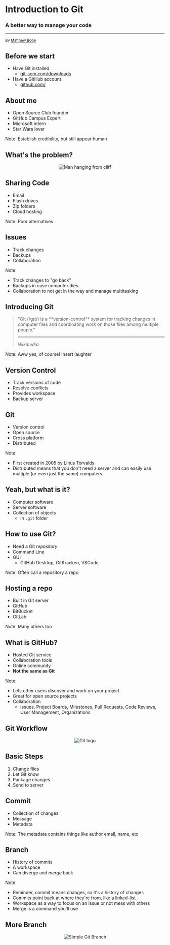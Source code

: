 # Introduction to Git

### A better way to manage your code

<hr>

<small>By [Matthew Booe](http://www.matthewbooe.com)</small>



## Before we start

- Have Git installed
	- [git-scm.com/downloads](https://git-scm.com/downloads)
- Have a GitHub account
	- [github.com/](https://github.com/)


## About me

- Open Source Club founder
- GitHub Campus Expert
- Microsoft intern
- Star Wars lover

Note:
Establish credibility, but still appear human



## What's the problem?

<p style="display: flex; justify-content: center;">
	<img src="https://cdn.images.dailystar.co.uk/dynamic/169/photos/707000/936x622/603707.jpg" alt="Man hanging from cliff"></img>
</p>


## Sharing Code

- Email
- Flash drives
- Zip folders
- Cloud hosting

Note:
Poor alternatives


## Issues

- Track changes
- Backups
- Collaboration

Note:
- Track changes to "go back"
- Backups in case computer dies
- Collaboration to not get in the way and manage multitasking



## Introducing Git

<blockquote>
	"Git (/ɡɪt/) is a **version-control** system for tracking changes in computer files and coordinating work on those files among multiple people."
	<hr>
	<cite>Wikipedia</site>
</blockquote>

Note:
Aww yes, of course! Insert laughter


## Version Control

- Track versions of code
- Resolve conflicts
- Provides workspace
- Backup server


## Git

- Version control
- Open source
- Cross platform
- Distributed

Note:
- First created in 2005 by Linus Torvalds
- Distributed means that you don't need a server and can easily use multiple (or even just the same) computers


## Yeah, but what is it?

- Computer software
- Server software
- Collection of objects
	- In `.git` folder


## How to use Git?

- Need a Git _repository_
- Command Line
- GUI
	- GitHub Desktop, GitKracken, VSCode

Note:
Often call a repository a repo


## Hosting a repo

- Built in Git server
- GitHub
- BitBucket
- GitLab

Note:
Many others too


## What is GitHub?

- Hosted Git service
- Collaboration tools
- Online community
- **Not the same as Git**

Note:
- Lets other users discover and work on your project
- Great for open source projects
- Collaboration
	- Issues, Project Boards, Milestones, Pull Requests, Code Reviews, User Management, Organizations



## Git Workflow

<p style="display: flex; justify-content: center;">
	<img src="https://www.novatec-gmbh.de/wp-content/uploads/2013/07/logo-git.png" alt="Git logo"></img>
</p>


## Basic Steps

1. Change files
2. Let Git know
3. Package changes
4. Send to server


## Commit

- Collection of changes
- Message
- Metadata

Note:
The metadata contains things like author email, name, etc


## Branch

- History of commits
- A workspace
- Can diverge and _merge_ back

Note:
- Reminder, commit means changes, so it's a history of changes
- Commits point back at where they're from, like a linked-list
- Workspace as a way to focus on an issue or not mess with others
- Merge is a command you'll use


## More Branch

<p style="display: flex; justify-content: center; height: 80%;">
	<img src="https://blog.seibert-media.net/wp-content/uploads/2015/07/Git-Branches-3.png" alt="Simple Git Branch"></img>
</p>

Note:
Each points back to it's parent


## Even More Branch

<p style="display: flex; justify-content: center; height: 60%;">
	<img src="https://blog.seibert-media.net/wp-content/uploads/2015/07/Git-Branches-1.png" alt="Regular Git Branch"></img>
</p>

Note:
Multiple branches with their own histories


## Repository

- Collection of branches
- Store of objects
- Local or remote

Note:
Store of objects is just how Git tracks everything



## Demo Time <!-- .element: style="color: #E74727;" -->

<!-- .slide: data-background-image="http://www.britspirit.co.uk/resources/walking-stick_defence_barton-wright_9.gif" data-background-size="70%" -->

<!-- The Gif is done kinda hack-y to make it big enough -->

Note:
- Btw, this is the "walking stick defense"
- Clone the repo
- Make a change
- Status
- Commit
- Push



## Configure Git

It wont hurt a bit!

Note:
- I do want to apologize for that very intentional rhyme
- Also time to open up your terminal or Git bash


## Username

`git config --global user.name "<Name>"`

Note:
Do use your GitHub username


## Email

`git config --global user.email "<Email>"`
<br>
<br>
Check: [github.com/settings/emails](https://github.com/settings/emails)

Note:
The email will be public so I recommend going here and look under "Keep my email address private" for a fake one


## Editor

`git config --global core.editor "nano"`
<br>
<br>
**or**
<br>
<br>
`git config --global core.editor "notepad.exe"`

Note:
Nano is a CL text editor on Linux and MacOS and notepad.exe for Windows (other text editors should work too)



## Git Practice <!-- .element: style="color: #E74727;" -->

<!-- .slide: data-background-image="https://66.media.tumblr.com/3c451c21479835579118ff84a97c5976/tumblr_ouvxc3O5Gb1qbrivdo1_500.gif" data-background-size="80%" -->


## Fork a Repo

Forking copies the repo
<br>
<br>
Go here: [github.com/ufosc/practice-repo](https://github.com/ufosc/practice-repo)

Note:
- Forking is a GitHub feature, not native to Git
- This repo is provided by the Open Source Club for people to practice without worry


## Clone

Cloning downloads a copy
<br>
<br>
Run: `git clone <Git URL>`

Note:
- Do not download the zip, doesn't have the .git folder
- Download file to current shell location


## Status

Check the repo's status
<br>
<br>
Run: `git status`

Note:
- Remember to change to the directory first
- This is a good command to run all the time


## Do something

Add a file
<br>
<br>
This simulates work

Note:
Don't need to think to hard about it


## Add

Add the changes to Git's staging area
<br>
<br>
Run: `git add <filename>`

Note:
- Git will package all the things in staging
- Have to add files every time you want to record a change


## Commit

Commit to the changes
<br>
<br>
Run: `git commit`

Note:
- Please give a descriptive title
- Can add new lines to provide better description


## Pull

Pull down updates
<br>
<br>
Run: `git pull`

Note:
- This will let you know if anyone has updated it
- Keep in mind git status doesn't check the server, just what you know locally


## Push

Push your code up
<br>
<br>
Run: `git push`

Note:
- This will move your commit up to the server


## Success!

<p style="display: flex; justify-content: center;">
	<img src="https://i.telegraph.co.uk/multimedia/archive/03596/Success_Kid_3596018k.jpg" alt="Succsess Kid"></img>
</p>



## GitHub Practice <!-- .element: style="color: #E74727;" -->

<!-- .slide: data-background-image="https://media.giphy.com/media/a0QlNFxlTCba8/giphy.gif" data-background-size="90%" -->


## Edit Files

Single files can be edited and committed

Note:
Click the pencil icon


## Submit a Pull Request

Ask the original owner to pull in your changes

Note:
- Look at the branches to see what's happening
- This provides some access control
- Owners can choose to accept, ask for edits, or reject


## Issues

- Bug reports
- Feature requests
- Discussions

Note:
- This is a great way to list items that are TODO
- Assign people to them
- Add labels for easy organizing
- REVIEW THIS SECTION



## Other Things

<p style="display: flex; justify-content: center;">
	<img src="https://openmatt.org/wp-content/uploads/2015/11/octocat_kenobi.jpg" alt="Obi-Wan Octocat"></img>
</p>


## GitHub Info

- Tons of projects
- Not all necessarily open source
- Other tools
	- Projects, logs, milestones, wikis

Note:
- Check the license to see how you can use it


## Common Files

- README
	- Description of project
- LICENSE
	- Defines code usage
- CONTRIBUTING
	- Explains expectations for changes

Note:
- They are all capital to get your attention
- README also has info on running the project


## Git Flow

- "master"
	- Stable
- "dev"
	- Future stable
- feature-branch
	- Current work

Note:
- Use different branches to organize
- Multiple feature branches at the same time
- One issue per branch is a good rule


## Git Flow

<p style="display: flex; justify-content: center; height: 80%;">
	<img src="https://blog.xebia.fr/wp-content/uploads/2018/03/Image.png" alt="Git Flow Example"></img>
</p>


## Merge Conflict

Occurs when histories conflict

```JavaScript
<<<<<< HEAD
var left = true;
======
var right = true;
>>>>>> 6fc454c7bc33ca31d2e47d26762819e26a054534
```

Note:
- Star Wars analogy (we both saw original movie, but I saw prequels and you saw the rest of the originals)
- Just re-commit and megre



## Questions?



## Resources

- Free stuff: [education.github.com/pack](https://education.github.com/pack)
- Training lab: [try.github.io/](https://try.github.io/)
- GitHub guide: [guides.github.com/](https://guides.github.com/)


## Thank you!

<p style="display: flex; justify-content: center; height: 80%;">
	<img src="https://pbs.twimg.com/media/DfbsmMeU0AAIpmw.png" alt="Clippy and Mona"></img>
</p>
